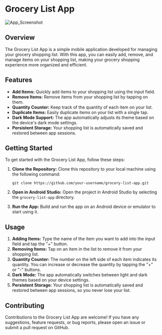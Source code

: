 # Grocery List App

![App_Screenshot](https://github.com/NikoCalzavara/GroceryList_App/assets/140706412/473469e7-1ab3-4530-89d9-c8d862c671c5)

## Overview
The Grocery List App is a simple mobile application developed for managing your grocery shopping list. With this app, you can easily add, remove, and manage items on your shopping list, making your grocery shopping experience more organized and efficient.

## Features
- **Add Items:** Quickly add items to your shopping list using the input field.
- **Remove Items:** Remove items from your shopping list by tapping on them.
- **Quantity Counter:** Keep track of the quantity of each item on your list.
- **Duplicate Items:** Easily duplicate items on your list with a single tap.
- **Dark Mode Support:** The app automatically adjusts its theme based on the device's dark mode settings.
- **Persistent Storage:** Your shopping list is automatically saved and restored between app sessions.

## Getting Started
To get started with the Grocery List App, follow these steps:

1. **Clone the Repository:** Clone this repository to your local machine using the following command:
   ```
   git clone https://github.com/your-username/grocery-list-app.git
   ```

2. **Open in Android Studio:** Open the project in Android Studio by selecting the `grocery-list-app` directory.

3. **Run the App:** Build and run the app on an Android device or emulator to start using it.

## Usage
1. **Adding Items:** Type the name of the item you want to add into the input field and tap the "+" button.
2. **Removing Items:** Tap on an item in the list to remove it from your shopping list.
3. **Quantity Counter:** The number on the left side of each item indicates its quantity. You can increase or decrease the quantity by tapping the "+" or "-" buttons.
4. **Dark Mode:** The app automatically switches between light and dark themes based on your device settings.
5. **Persistent Storage:** Your shopping list is automatically saved and restored between app sessions, so you never lose your list.

## Contributing
Contributions to the Grocery List App are welcome! If you have any suggestions, feature requests, or bug reports, please open an issue or submit a pull request on GitHub.
